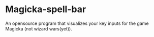 Magicka-spell-bar
=================

An opensource program that visualizes your key inputs for the game Magicka (not wizard wars(yet)). 
